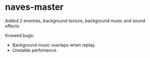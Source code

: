# naves-master

Added 2 enemies, background texture, background music and sound effects

Knowed bugs:

- Background music overlaps when replay.
- Unstable perfomance.
